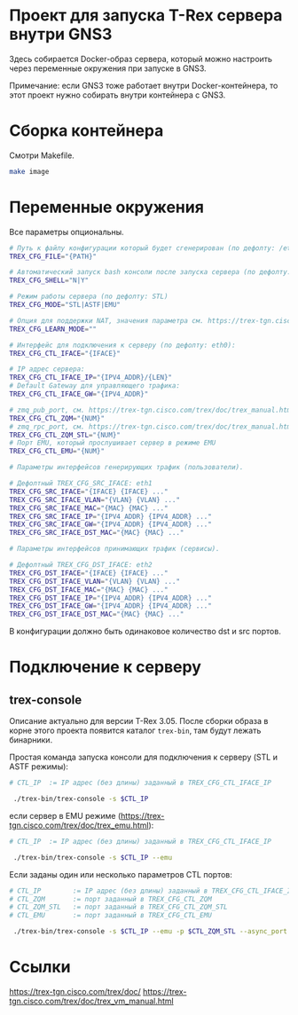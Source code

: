 # Проект для запуска T-Rex сервера внутри GNS3

Здесь собирается Docker-образ сервера, который можно настроить через переменные окружения при запуске в GNS3.

Примечание: если GNS3 тоже работает внутри Docker-контейнера, то этот проект нужно собирать внутри контейнера с GNS3.

# Сборка контейнера

Смотри Makefile.

```bash
make image
```

# Переменные окружения

Все параметры опциональны.

```bash
# Путь к файлу конфигурации который будет сгенерирован (по дефолту: /etc/trex_cfg.yaml):
TREX_CFG_FILE="{PATH}"

# Автоматический запуск bash консоли после запуска сервера (по дефолту: N):
TREX_CFG_SHELL="N|Y"

# Режим работы сервера (по дефолту: STL)
TREX_CFG_MODE="STL|ASTF|EMU"

# Опция для поддержки NAT, значения параметра см. https://trex-tgn.cisco.com/trex/doc/trex_manual.html#_nat_support
TREX_CFG_LEARN_MODE=""

# Интерфейс для подключения к серверу (по дефолту: eth0):
TREX_CFG_CTL_IFACE="{IFACE}"

# IP адрес сервера:
TREX_CFG_CTL_IFACE_IP="{IPV4_ADDR}/{LEN}"
# Default Gateway для управляющего трафика:
TREX_CFG_CTL_IFACE_GW="{IPV4_ADDR}"

# zmq_pub_port, см. https://trex-tgn.cisco.com/trex/doc/trex_manual.html#_platform_yaml_cfg_argument
TREX_CFG_CTL_ZQM="{NUM}"
# zmq_rpc_port, см. https://trex-tgn.cisco.com/trex/doc/trex_manual.html#_platform_yaml_cfg_argument
TREX_CFG_CTL_ZQM_STL="{NUM}"
# Порт EMU, который прослушивает сервер в режиме EMU
TREX_CFG_CTL_EMU="{NUM}"

# Параметры интерфейсов генерирующих трафик (пользователи).

# Дефолтный TREX_CFG_SRC_IFACE: eth1
TREX_CFG_SRC_IFACE="{IFACE} {IFACE} ..."
TREX_CFG_SRC_IFACE_VLAN="{VLAN} {VLAN} ..."
TREX_CFG_SRC_IFACE_MAC="{MAC} {MAC} ..."
TREX_CFG_SRC_IFACE_IP="{IPV4_ADDR} {IPV4_ADDR} ..."
TREX_CFG_SRC_IFACE_GW="{IPV4_ADDR} {IPV4_ADDR} ..."
TREX_CFG_SRC_IFACE_DST_MAC="{MAC} {MAC} ..."

# Параметры интерфейсов принимающих трафик (сервисы).

# Дефолтный TREX_CFG_DST_IFACE: eth2
TREX_CFG_DST_IFACE="{IFACE} {IFACE} ..."
TREX_CFG_DST_IFACE_VLAN="{VLAN} {VLAN} ..."
TREX_CFG_DST_IFACE_MAC="{MAC} {MAC} ..."
TREX_CFG_DST_IFACE_IP="{IPV4_ADDR} {IPV4_ADDR} ..."
TREX_CFG_DST_IFACE_GW="{IPV4_ADDR} {IPV4_ADDR} ..."
TREX_CFG_DST_IFACE_DST_MAC="{MAC} {MAC} ..."
```

В конфигурации должно быть одинаковое количество dst и src портов.

# Подключение к серверу

## trex-console

Описание актуально для версии T-Rex 3.05.
После сборки образа в корне этого проекта появится каталог `trex-bin`, там будут лежать бинарники.

Простая команда запуска консоли для подключения к серверу (STL и ASTF режимы):

```bash
# CTL_IP  := IP адрес (без длины) заданный в TREX_CFG_CTL_IFACE_IP

 ./trex-bin/trex-console -s $CTL_IP
```

если сервер в EMU режиме (https://trex-tgn.cisco.com/trex/doc/trex_emu.html):

```bash
# CTL_IP  := IP адрес (без длины) заданный в TREX_CFG_CTL_IFACE_IP

 ./trex-bin/trex-console -s $CTL_IP --emu
```

Если заданы один или несколько параметров CTL портов:

```bash
# CTL_IP        := IP адрес (без длины) заданный в TREX_CFG_CTL_IFACE_IP
# CTL_ZQM       := порт заданный в TREX_CFG_CTL_ZQM
# CTL_ZQM_STL   := порт заданный в TREX_CFG_CTL_ZQM_STL
# CTL_EMU       := порт заданный в TREX_CFG_CTL_EMU

 ./trex-bin/trex-console -s $CTL_IP --emu -p $CTL_ZQM_STL --async_port $CTL_ZQM --emu-server-port $CTL_EMU
```

# Ссылки
https://trex-tgn.cisco.com/trex/doc/
https://trex-tgn.cisco.com/trex/doc/trex_vm_manual.html
